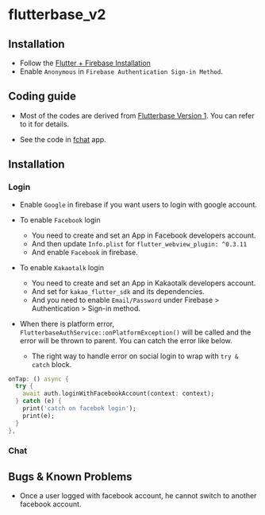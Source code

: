 # flutterbase_v2


## Installation

* Follow the [Flutter + Firebase Installation](https://docs.google.com/document/d/e/2PACX-1vQuzuqmI0mgKt82ZI6silmBLrsJuroAZa2XR7OsqoMGPAKb-DVtXUsjjH7TjSd_9pD_0e04qq9gaTKx/pub)
* Enable `Anonymous` in `Firebase Authentication Sign-in Method`.


## Coding guide

* Most of the codes are derived from [Flutterbase Version 1](https://github.com/thruthesky/flutterbase). You can refer to it for details.

* See the code in [fchat](https://github.com/thruthesky/fchat) app.


## Installation

### Login

* Enable `Google` in firebase if you want users to login with google account.
* To enable `Facebook` login
  * You need to create and set an App in Facebook developers account.
  * And then update `Info.plist` for `flutter_webview_plugin: ^0.3.11`
  * And enable `Facebook` in firebase.

* To enable `Kakaotalk` login
  * You need to create and set an App in Kakaotalk developers account.
  * And set for `kakao_flutter_sdk` and its dependencies.
  * And you need to enable `Email/Password` under Firebase > Authentication > Sign-in method.


* When there is platform error, `FlutterbaseAuthService::onPlatformException()` will be called and the error will be thrown to parent. You can catch the error like below.

  * The right way to handle error on social login to wrap with `try & catch` block.

``` dart
onTap: () async {
  try {
    await auth.loginWithFacebookAccount(context: context);
  } catch (e) {
    print('catch on facebok login');
    print(e);
  }
},
```

### Chat


## Bugs & Known Problems

* Once a user logged with facebook account, he cannot switch to another facebook account.

